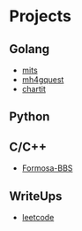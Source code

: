 Projects
========

Golang
------

* [mits][]
* [mh4gquest][]
* [chartit][]

[mits]: https://github.com/guesslin/mits/
[mh4gquest]: https://github.com/guesslin/mh4gquest/
[chartit]: https://github.com/guesslin/chartit

Python
------

C/C++
-----
* [Formosa-BBS][]

[Formosa-BBS]: https://github.com/guesslin/formosa

WriteUps
--------
* [leetcode][]

[leetcode]: https://github.com/guesslin/leetcode
